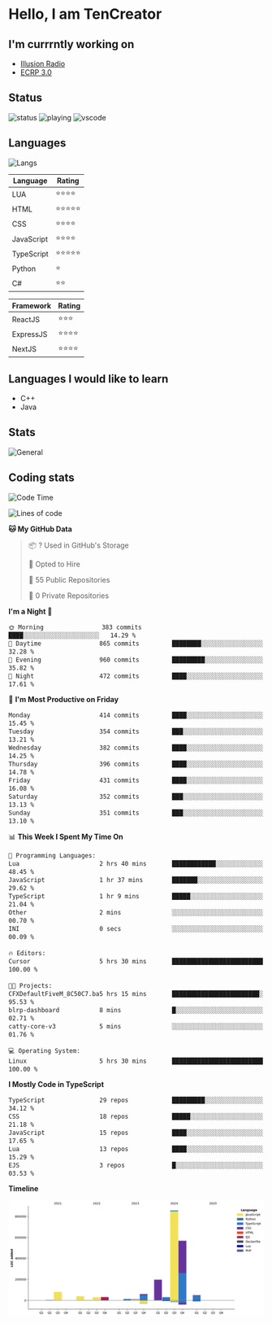# Hello, I am TenCreator

## I'm currrntly working on
- [Illusion Radio](https://illusionradio.co.uk/)
- [ECRP 3.0](http://github.com/Emerald-Coast-Roleplay/)

## Status
![status](https://api.statusbadges.me/badge/status/518334475038359555?simple=true&style=for-the-badge)
![playing](https://api.statusbadges.me/badge/playing/518334475038359555?style=for-the-badge)
![vscode](https://api.statusbadges.me/badge/vscode/518334475038359555?style=for-the-badge)

## Languages
![Langs](https://github-readme-stats.vercel.app/api/top-langs/?username=tencreator&layout=compact&theme=radical)


|Language|Rating|
|--------|------|
|LUA|⭐️⭐️⭐️⭐️|
|HTML|⭐️⭐️⭐️⭐️⭐️|
|CSS|⭐️⭐️⭐️⭐️|
|JavaScript|⭐️⭐️⭐️⭐️|
|TypeScript|⭐️⭐️⭐️⭐️⭐️|
|Python|⭐️|
|C#|⭐️⭐️ |

|Framework|Rating|
|--------|------|
|ReactJS|⭐️⭐️⭐|
|ExpressJS|⭐️⭐️⭐️⭐️|
|NextJS|⭐️⭐️⭐⭐️|

## Languages I would like to learn
- C++
- Java

## Stats
![General](https://github-readme-stats.vercel.app/api?username=tencreator&show_icons=true&theme=radical)

## Coding stats

<!--START_SECTION:waka-->
![Code Time](http://img.shields.io/badge/Code%20Time-479%20hrs%207%20mins-blue)

![Lines of code](https://img.shields.io/badge/From%20Hello%20World%20I%27ve%20Written-2.0%20million%20lines%20of%20code-blue)

**🐱 My GitHub Data** 

> 📦 ? Used in GitHub's Storage 
 > 
> 💼 Opted to Hire
 > 
> 📜 55 Public Repositories 
 > 
> 🔑 0 Private Repositories 
 > 
**I'm a Night 🦉** 

```text
🌞 Morning                383 commits         ████░░░░░░░░░░░░░░░░░░░░░   14.29 % 
🌆 Daytime                865 commits         ████████░░░░░░░░░░░░░░░░░   32.28 % 
🌃 Evening                960 commits         █████████░░░░░░░░░░░░░░░░   35.82 % 
🌙 Night                  472 commits         ████░░░░░░░░░░░░░░░░░░░░░   17.61 % 
```
📅 **I'm Most Productive on Friday** 

```text
Monday                   414 commits         ████░░░░░░░░░░░░░░░░░░░░░   15.45 % 
Tuesday                  354 commits         ███░░░░░░░░░░░░░░░░░░░░░░   13.21 % 
Wednesday                382 commits         ████░░░░░░░░░░░░░░░░░░░░░   14.25 % 
Thursday                 396 commits         ████░░░░░░░░░░░░░░░░░░░░░   14.78 % 
Friday                   431 commits         ████░░░░░░░░░░░░░░░░░░░░░   16.08 % 
Saturday                 352 commits         ███░░░░░░░░░░░░░░░░░░░░░░   13.13 % 
Sunday                   351 commits         ███░░░░░░░░░░░░░░░░░░░░░░   13.10 % 
```


📊 **This Week I Spent My Time On** 

```text
💬 Programming Languages: 
Lua                      2 hrs 40 mins       ████████████░░░░░░░░░░░░░   48.45 % 
JavaScript               1 hr 37 mins        ███████░░░░░░░░░░░░░░░░░░   29.62 % 
TypeScript               1 hr 9 mins         █████░░░░░░░░░░░░░░░░░░░░   21.04 % 
Other                    2 mins              ░░░░░░░░░░░░░░░░░░░░░░░░░   00.70 % 
INI                      0 secs              ░░░░░░░░░░░░░░░░░░░░░░░░░   00.09 % 

🔥 Editors: 
Cursor                   5 hrs 30 mins       █████████████████████████   100.00 % 

🐱‍💻 Projects: 
CFXDefaultFiveM_8C50C7.ba5 hrs 15 mins       ████████████████████████░   95.53 % 
blrp-dashboard           8 mins              █░░░░░░░░░░░░░░░░░░░░░░░░   02.71 % 
catty-core-v3            5 mins              ░░░░░░░░░░░░░░░░░░░░░░░░░   01.76 % 

💻 Operating System: 
Linux                    5 hrs 30 mins       █████████████████████████   100.00 % 
```

**I Mostly Code in TypeScript** 

```text
TypeScript               29 repos            █████████░░░░░░░░░░░░░░░░   34.12 % 
CSS                      18 repos            █████░░░░░░░░░░░░░░░░░░░░   21.18 % 
JavaScript               15 repos            ████░░░░░░░░░░░░░░░░░░░░░   17.65 % 
Lua                      13 repos            ████░░░░░░░░░░░░░░░░░░░░░   15.29 % 
EJS                      3 repos             █░░░░░░░░░░░░░░░░░░░░░░░░   03.53 % 
```



**Timeline**

![Lines of Code chart](https://raw.githubusercontent.com/tencreator/tencreator/main/assets/bar_graph.png)


<!--END_SECTION:waka-->
